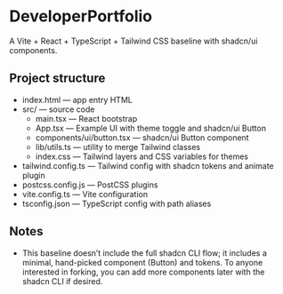 # DeveloperPortfolio

A Vite + React + TypeScript + Tailwind CSS baseline with shadcn/ui components.

## Project structure
- index.html — app entry HTML
- src/ — source code
  - main.tsx — React bootstrap
  - App.tsx — Example UI with theme toggle and shadcn/ui Button
  - components/ui/button.tsx — shadcn/ui Button component
  - lib/utils.ts — utility to merge Tailwind classes
  - index.css — Tailwind layers and CSS variables for themes
- tailwind.config.ts — Tailwind config with shadcn tokens and animate plugin
- postcss.config.js — PostCSS plugins
- vite.config.ts — Vite configuration
- tsconfig.json — TypeScript config with path aliases

## Notes
- This baseline doesn’t include the full shadcn CLI flow; it includes a minimal, hand-picked component (Button) and tokens. To anyone interested in forking, you can add more components later with the shadcn CLI if desired.